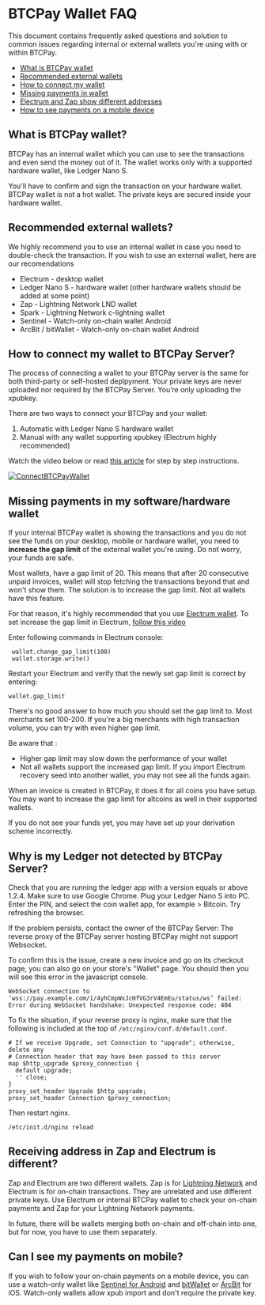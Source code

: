 # BTCPay Wallet FAQ

This document contains frequently asked questions and solution to common issues regarding internal or external wallets you're using with or within BTCPay.

* [What is BTCPay wallet](#what-is-btcpay-wallet)
* [Recommended external wallets](#recommended-external-wallets)
* [How to connect my wallet](#how-to-connect-my-wallet-to-btcpay-server)
* [Missing payments in wallet](#missing-payments-in-my-softwarehardware-wallet)
* [Electrum and Zap show different addresses](#receiving-address-in-zap-and-electrum-is-different)
* [How to see payments on a mobile device](#can-i-see-my-payments-on-mobile)

## What is BTCPay wallet?

BTCPay has an internal wallet which you can use to see the transactions and even send the money out of it. The wallet works only with a supported hardware wallet, like Ledger Nano S. 

You'll have to confirm and sign the transaction on your hardware wallet. BTCPay wallet is not a hot wallet. The private keys are secured inside your hardware wallet.

## Recommended external wallets?

We highly recommend you to use an internal wallet in case you need to double-check the transaction. If you wish to use an external wallet, here are our recomendations

* Electrum - desktop wallet
* Ledger Nano S - hardware wallet (other hardware wallets should be added at some point)
* Zap - Lightning Network LND wallet
* Spark - Lightning Network c-lightning wallet
* Sentinel - Watch-only on-chain wallet Android
* ArcBit / bitWallet - Watch-only on-chain wallet Android

## How to connect my wallet to BTCPay Server?

The process of connecting a wallet to your BTCPay server is the same for both third-party or self-hosted deplpyment. Your private keys are never uploaded nor required by the BTCPay Server. You’re only uploading the xpubkey.

There are two ways to connect your BTCPay and your wallet:

1. Automatic with Ledger Nano S hardware wallet
2. Manual with any wallet supporting xpubkey (Electrum highly recommended)

Watch the video below or read [this article](https://bitcoinshirt.co/how-to-create-store-accept-bitcoin/8/#Connecting-BTCPay-with-your-wallet) for step by step instructions.

[![ConnectBTCPayWallet](https://img.youtube.com/vi/xX6LyQej0NQ/mqdefault.jpg)](https://www.youtube.com/watch?v=xX6LyQej0NQ "BTCPay - Connecting Wallet")

## Missing payments in my software/hardware wallet

If your internal BTCPay wallet is showing the transactions and you do not see the funds on your desktop, mobile or hardware wallet, you need to **increase the gap limit** of the external wallet you're using. Do not worry, your funds are safe.

Most wallets, have a gap limit of 20. This means that after 20 consecutive unpaid invoices, wallet will stop fetching the transactions beyond that and won't show them. The solution is to increase the gap limit. Not all wallets have this feature.

For that reason, it's highly recommended that you use [Electrum wallet](https://electrum.org/). To set increase the gap limit in Electrum, [follow this video](https://www.youtube.com/watch?v=Fi3pYpzGmmo)

Enter following commands in Electrum console:

```
 wallet.change_gap_limit(100)
 wallet.storage.write()  
```
Restart your Electrum and verify that the newly set gap limit is correct by entering:

`wallet.gap_limit`

There's no good answer to how much you should set the gap limit to. Most merchants set 100-200. If you're a big merchants with high transaction volume, you can try with even higher gap limit. 

Be aware that :

* Higher gap limit may slow down the performance of your wallet
* Not all wallets support the increased gap limit. If you import Electrum recovery seed into another wallet, you may not see all the funds again.

When an invoice is created in BTCPay, it does it for all coins you have setup. You may want to increase the gap limit for altcoins as well in their supported wallets.

If you do not see your funds yet, you may have set up your derivation scheme incorrectly.

## Why is my Ledger not detected by BTCPay Server?

Check that you are running the ledger app with a version equals or above 1.2.4. Make sure to use Google Chrome. Plug your Ledger Nano S into PC. Enter the PIN, and select the coin wallet app, for example > Bitcoin. Try refreshing the browser.
 
If the problem persists, contact the owner of the BTCPay Server: The reverse proxy of the BTCPay server hosting BTCPay might not support Websocket.

To confirm this is the issue, create a new invoice and go on its checkout page, you can also go on your store's "Wallet" page.
You should then you will see this error in the javascript console.

```
WebSocket connection to ‘wss://pay.example.com/i/4yhCmpWxJcHfVG3rV4EmEu/status/ws’ failed: Error during WebSocket handshake: Unexpected response code: 404
```

To fix the situation, if your reverse proxy is nginx, make sure that the following is included at the top of `/etc/nginx/conf.d/default.conf`.

```
# If we receive Upgrade, set Connection to "upgrade"; otherwise, delete any
# Connection header that may have been passed to this server
map $http_upgrade $proxy_connection {
  default upgrade;
  '' close;
}
proxy_set_header Upgrade $http_upgrade;
proxy_set_header Connection $proxy_connection;
```

Then restart nginx.

```
/etc/init.d/nginx reload
```
## Receiving address in Zap and Electrum is different?

Zap and Electrum are two different wallets. Zap is for [Lightning Network](LightningNetwork.md) and Electrum is for on-chain transactions. They are unrelated and use different private keys. Use Electrum or internal BTCPay wallet to check your on-chain payments and Zap for your Lightning Network payments. 

In future, there will be wallets merging both on-chain and off-chain into one, but for now, you have to use them separately.

## Can I see my payments on mobile?

If you wish to follow your on-chain payments on a mobile device, you can use a watch-only wallet like [Sentinel for Android](https://play.google.com/store/apps/details?id=com.samourai.sentinel) and [bitWallet](https://itunes.apple.com/us/app/bitwallet-bitcoin-wallet/id777634714) or [ArcBit](https://itunes.apple.com/ca/app/arcbit-bitcoin-wallet/id999487888) for iOS. Watch-only wallets allow xpub import and don't require the private key.
